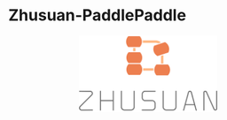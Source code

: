 # Zhusuan-PaddlePaddle

<div align="center">
  <a href="http://zhusuan.readthedocs.io"> <img width="250px" height="auto" 
    src="docs/_static/images/zhusuan-logo-v.png"></a>
</div>

